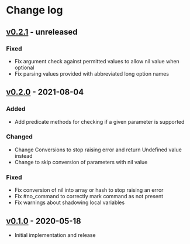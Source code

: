 # Change log

## [v0.2.1] - unreleased

### Fixed
* Fix argument check against permitted values to allow nil value when optional
* Fix parsing values provided with abbreviated long option names

## [v0.2.0] - 2021-08-04

### Added
* Add predicate methods for checking if a given parameter is supported

### Changed
* Change Conversions to stop raising error and return Undefined value instead
* Change to skip conversion of parameters with nil value

### Fixed
* Fix conversion of nil into array or hash to stop raising an error
* Fix #no_command to correctly mark command as not present
* Fix warnings about shadowing local variables

## [v0.1.0] - 2020-05-18

* Initial implementation and release

[v0.2.1]: https://github.com/piotrmurach/tty-option/compare/v0.2.0...v0.2.1
[v0.2.0]: https://github.com/piotrmurach/tty-option/compare/v0.1.0...v0.2.0
[v0.1.0]: https://github.com/piotrmurach/tty-option/compare/95179f0...v0.1.0
